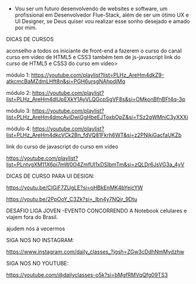 - Vou ser um futuro desenvolvendo de websites e software, um profissional em Desenvolvedor Flue-Stack, além de ser um ótimo UX e UI Designer, se Deus quiser vou realizar esse sonho desejado e amado por mim.

DICAS DE CURSOS

aconselho a todos os iniciante de front-end a fazerem o curso do canal curso em vídeo de HTML5 e CSS3 também tem de js-javascript
link do curso de HTML5 e CSS3 do curso em vídeo> 

módulo 1:
https://youtube.com/playlist?list=PLHz_AreHm4dkZ9-atkcmcBaMZdmLHft8n&si=PGH6ursgNAhpdjMq

módulo 2:
https://youtube.com/playlist?list=PLHz_AreHm4dlUpEXkY1AyVLQGcpSgVF8s&si=OMkonBfnBFt4q-3p

módulo 3:
https://youtube.com/playlist?list=PLHz_AreHm4dmcAviDwiGgHbeEJToxbOpZ&si=TSz2qWMniC3yXXXi

módulo 4:
https://youtube.com/playlist?list=PLHz_AreHm4dkcVCk2Bn_fdVQ81Fkrh6WT&si=z2PNjkiGacfaUKZb

link do curso de javascript do curso em vídeo

https://youtube.com/playlist?list=PLntvgXM11X6pi7mW0O4ZmfUI1xDSIbmTm&si=zQLDr6JsVG3a_4yV

DICAS DE CURSO PARA UI DESIGN:

https://youtu.be/CIGiF7ZUgLE?si=oHBkEnMK4bYeicYW

https://youtu.be/2PpOoY_C3Zk?si=_lbn4y7NQir_9Dtu

DESAFIO LIGA JOVEN
 -EVENTO CONCORRENDO A Notebook celulares e viajem fora do Brasil.

ajudem nós á vecermos


SIGA NOS NO INSTAGRAM:

https://www.instagram.com/daily_classes_?igsh=ZGw3cDdhNmMydzhw

SIGA NOS NO YOUTUBE:

https://youtube.com/@dailyclasses-o5k?si=bMgfRMVqQfg09TS3
